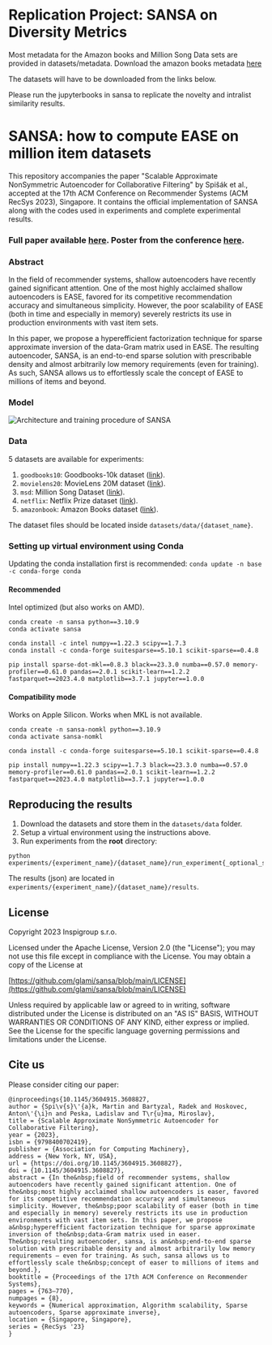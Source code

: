 # Replication Project: SANSA on Diversity Metrics
Most metadata for the Amazon books and Million Song Data sets are provided in datasets/metadata.
Download the amazon books metadata [here](https://cseweb.ucsd.edu/~jmcauley/datasets/amazon/links.html)

The datasets will have to be downloaded from the links below.

Please run the jupyterbooks in sansa to replicate the novelty and intralist similarity results.


<!--
Copyright 2023 Inspigroup s.r.o.

Licensed under the Apache License, Version 2.0 (the "License"); you may not use this file except in compliance with the License. You may obtain a copy of the License at

https://github.com/glami/sansa/blob/main/LICENSE

Unless required by applicable law or agreed to in writing, software distributed under the License is distributed on an "AS IS" BASIS, WITHOUT WARRANTIES OR CONDITIONS OF ANY KIND, either express or implied. See the License for the specific language governing permissions and limitations under the License.
-->
# SANSA: how to compute EASE on million item datasets

This repository accompanies the paper "Scalable Approximate NonSymmetric Autoencoder for Collaborative Filtering" by Spišák et al., accepted at the 17th ACM Conference on Recommender Systems (ACM RecSys 2023), Singapore. It contains the official implementation of SANSA along with the codes used in experiments and complete experimental results. 

### Full paper available [here](https://dl.acm.org/doi/10.1145/3604915.3608827). Poster from the conference [here](https://github.com/glami/sansa/blob/main/poster.pdf).

### Abstract
In the field of recommender systems, shallow autoencoders have recently gained significant attention. One of the most highly acclaimed shallow autoencoders is EASE, favored for its competitive recommendation accuracy and simultaneous simplicity. However, the poor scalability of EASE (both in time and especially in memory) severely restricts its use in production environments with vast item sets.

In this paper, we propose a hyperefficient factorization technique for sparse approximate inversion of the data-Gram matrix used in EASE. The resulting autoencoder, SANSA, is an end-to-end sparse solution with prescribable density and almost arbitrarily low memory requirements (even for training). As such, SANSA allows us to effortlessly scale the concept of EASE to millions of items and beyond.

### Model
![Architecture and training procedure of SANSA](https://github.com/glami/sansa/blob/main/sansa.png)

### Data
5 datasets are available for experiments:
1. `goodbooks10`: Goodbooks-10k dataset ([link](https://github.com/zygmuntz/goodbooks-10k)).
2. `movielens20`: MovieLens 20M dataset ([link](https://www.kaggle.com/datasets/grouplens/movielens-20m-dataset)).
3. `msd`: Million Song Dataset ([link](https://www.kaggle.com/competitions/msdchallenge/data)).
4. `netflix`: Netflix Prize dataset ([link](https://www.kaggle.com/datasets/netflix-inc/netflix-prize-data)).
5. `amazonbook`: Amazon Books dataset ([link](https://github.com/kuandeng/LightGCN/tree/master/Data/amazon-book)).

The dataset files should be located inside `datasets/data/{dataset_name}`.

### Setting up virtual environment using Conda
Updating the conda installation first is recommended: `conda update -n base -c conda-forge conda`

#### Recommended
Intel optimized (but also works on AMD).
```
conda create -n sansa python==3.10.9
conda activate sansa

conda install -c intel numpy==1.22.3 scipy==1.7.3
conda install -c conda-forge suitesparse==5.10.1 scikit-sparse==0.4.8

pip install sparse-dot-mkl==0.8.3 black==23.3.0 numba==0.57.0 memory-profiler==0.61.0 pandas==2.0.1 scikit-learn==1.2.2 fastparquet==2023.4.0 matplotlib==3.7.1 jupyter==1.0.0
```

#### Compatibility mode
Works on Apple Silicon. Works when MKL is not available.
```
conda create -n sansa-nomkl python==3.10.9
conda activate sansa-nomkl

conda install -c conda-forge suitesparse==5.10.1 scikit-sparse==0.4.8

pip install numpy==1.22.3 scipy==1.7.3 black==23.3.0 numba==0.57.0 memory-profiler==0.61.0 pandas==2.0.1 scikit-learn==1.2.2 fastparquet==2023.4.0 matplotlib==3.7.1 jupyter==1.0.0
```

## Reproducing the results
1. Download the datasets and store them in the `datasets/data` folder.
2. Setup a virtual environment using the instructions above.
3. Run experiments from the **root** directory:
```
python experiments/{experiment_name}/{dataset_name}/run_experiment{_optional_specifiers}.py
```
The results (json) are located in `experiments/{experiment_name}/{dataset_name}/results`.

## License
Copyright 2023 Inspigroup s.r.o.

Licensed under the Apache License, Version 2.0 (the "License");
you may not use this file except in compliance with the License.
You may obtain a copy of the License at

[https://github.com/glami/sansa/blob/main/LICENSE](https://github.com/glami/sansa/blob/main/LICENSE)

Unless required by applicable law or agreed to in writing, software
distributed under the License is distributed on an "AS IS" BASIS,
WITHOUT WARRANTIES OR CONDITIONS OF ANY KIND, either express or implied.
See the License for the specific language governing permissions and
limitations under the License.

## Cite us
Please consider citing our paper:
```
@inproceedings{10.1145/3604915.3608827,
author = {Spi\v{s}\'{a}k, Martin and Bartyzal, Radek and Hoskovec, Anton\'{\i}n and Peska, Ladislav and T\r{u}ma, Miroslav},
title = {Scalable Approximate NonSymmetric Autoencoder for Collaborative Filtering},
year = {2023},
isbn = {9798400702419},
publisher = {Association for Computing Machinery},
address = {New York, NY, USA},
url = {https://doi.org/10.1145/3604915.3608827},
doi = {10.1145/3604915.3608827},
abstract = {In the&nbsp;field of recommender systems, shallow autoencoders have recently gained significant attention. One of the&nbsp;most highly acclaimed shallow autoencoders is easer, favored for its competitive recommendation accuracy and simultaneous simplicity. However, the&nbsp;poor scalability of easer (both in time and especially in memory) severely restricts its use in production environments with vast item sets. In this paper, we propose a&nbsp;hyperefficient factorization technique for sparse approximate inversion of the&nbsp;data-Gram matrix used in easer. The&nbsp;resulting autoencoder, sansa, is an&nbsp;end-to-end sparse solution with prescribable density and almost arbitrarily low memory requirements — even for training. As such, sansa allows us to effortlessly scale the&nbsp;concept of easer to millions of items and beyond.},
booktitle = {Proceedings of the 17th ACM Conference on Recommender Systems},
pages = {763–770},
numpages = {8},
keywords = {Numerical approximation, Algorithm scalability, Sparse autoencoders, Sparse approximate inverse},
location = {Singapore, Singapore},
series = {RecSys '23}
}
```
